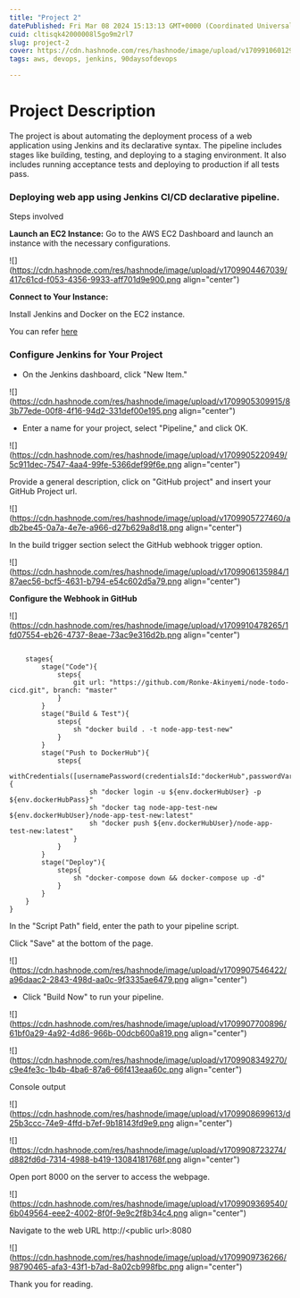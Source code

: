 ```yaml
---
title: "Project 2"
datePublished: Fri Mar 08 2024 15:13:13 GMT+0000 (Coordinated Universal Time)
cuid: cltisqk42000008l5go9m2rl7
slug: project-2
cover: https://cdn.hashnode.com/res/hashnode/image/upload/v1709910601297/9a1f2956-d9b2-4151-bad2-416bba9d983e.png
tags: aws, devops, jenkins, 90daysofdevops

---
```


# Project Description

The project is about automating the deployment process of a web application using Jenkins and its declarative syntax. The pipeline includes stages like building, testing, and deploying to a staging environment. It also includes running acceptance tests and deploying to production if all tests pass.

### **Deploying web app using Jenkins CI/CD declarative pipeline.**

Steps involved

**Launch an EC2 Instance:** Go to the AWS EC2 Dashboard and launch an instance with the necessary configurations.

![](https://cdn.hashnode.com/res/hashnode/image/upload/v1709904467039/417c61cd-f053-4356-9933-aff701d9e900.png align="center")

**Connect to Your Instance:**

Install Jenkins and Docker on the EC2 instance.

You can refer [here](https://hashnode.com/post/clsz0tbc0000009jvgy6b2sia)

### **Configure Jenkins for Your Project**

* On the Jenkins dashboard, click "New Item."
    

![](https://cdn.hashnode.com/res/hashnode/image/upload/v1709905309915/83b77ede-00f8-4f16-94d2-331def00e195.png align="center")

* Enter a name for your project, select "Pipeline," and click OK.
    

![](https://cdn.hashnode.com/res/hashnode/image/upload/v1709905220949/5c911dec-7547-4aa4-99fe-5366def99f6e.png align="center")

Provide a general description, click on "GitHub project" and insert your GitHub Project url.

![](https://cdn.hashnode.com/res/hashnode/image/upload/v1709905727460/adb2be45-0a7a-4e7e-a966-d27b629a8d18.png align="center")

In the build trigger section select the GitHub webhook trigger option.

![](https://cdn.hashnode.com/res/hashnode/image/upload/v1709906135984/187aec56-bcf5-4631-b794-e54c602d5a79.png align="center")

**Configure the Webhook in GitHub**

![](https://cdn.hashnode.com/res/hashnode/image/upload/v1709910478265/1fd07554-eb26-4737-8eae-73ac9e316d2b.png align="center")

```basic

    stages{
        stage("Code"){
            steps{
                git url: "https://github.com/Ronke-Akinyemi/node-todo-cicd.git", branch: "master"
            }
        }
        stage("Build & Test"){
            steps{
                sh "docker build . -t node-app-test-new"
            }
        }
        stage("Push to DockerHub"){
            steps{
                withCredentials([usernamePassword(credentialsId:"dockerHub",passwordVariable:"dockerHubPass",usernameVariable:"dockerHubUser")]){
                    sh "docker login -u ${env.dockerHubUser} -p ${env.dockerHubPass}"
                    sh "docker tag node-app-test-new ${env.dockerHubUser}/node-app-test-new:latest"
                    sh "docker push ${env.dockerHubUser}/node-app-test-new:latest" 
                }
            }
        }
        stage("Deploy"){
            steps{
                sh "docker-compose down && docker-compose up -d"
            }
        }
    }
}
```

In the "Script Path" field, enter the path to your pipeline script.

Click "Save" at the bottom of the page.

![](https://cdn.hashnode.com/res/hashnode/image/upload/v1709907546422/a96daac2-2843-498d-aa0c-9f3335ae6479.png align="center")

* Click "Build Now" to run your pipeline.
    

![](https://cdn.hashnode.com/res/hashnode/image/upload/v1709907700896/61bf0a29-4a92-4d86-966b-00dcb600a819.png align="center")

![](https://cdn.hashnode.com/res/hashnode/image/upload/v1709908349270/c9e4fe3c-1b4b-4ba6-87a6-66f413eaa60c.png align="center")

Console output

![](https://cdn.hashnode.com/res/hashnode/image/upload/v1709908699613/d25b3ccc-74e9-4ffd-b7ef-9b18143fd9e9.png align="center")

![](https://cdn.hashnode.com/res/hashnode/image/upload/v1709908723274/d882fd6d-7314-4988-b419-13084181768f.png align="center")

Open port 8000 on the server to access the webpage.

![](https://cdn.hashnode.com/res/hashnode/image/upload/v1709909369540/6b049564-eee2-4002-8f0f-9e9c2f8b34c4.png align="center")

Navigate to the web URL http://&lt;public url&gt;:8080

![](https://cdn.hashnode.com/res/hashnode/image/upload/v1709909736266/98790465-afa3-43f1-b7ad-8a02cb998fbc.png align="center")

Thank you for reading.